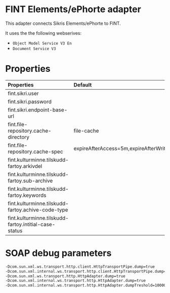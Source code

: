 # FINT Elements/ePhorte adapter
This adapter connects Sikris Elements/ePhorte to FINT.

It uses the the following webserives:
- `Object Model Service V3 En`
- `Document Service V3`

# Properties

| Properties                                            | Default                                  | Description   |
| :---------------------------------------------------- | :----------------------------------------| :------------ |
| fint.sikri.user                                       |                                          |               |
| fint.sikri.password                                   |                                          |               |
| fint.sikri.endpoint-base-url                          |                                          |               |
| fint.file-repository.cache-directory                  | file-cache                               |               |
| fint.file-repository.cache-spec                       | expireAfterAccess=5m,expireAfterWrite=7m |               |
| fint.kulturminne.tilskudd-fartoy.arkivdel             |                                          |               |
| fint.kulturminne.tilskudd-fartoy.sub-archive          |                                          |               |
| fint.kulturminne.tilskudd-fartoy.keywords             |                                          |               |
| fint.kulturminne.tilskudd-fartoy.achive-code-type     |                                          |               |
| fint.kulturminne.tilskudd-fartoy.intitial-case-status |                                          |               |


# SOAP debug parameters

```bash
-Dcom.sun.xml.ws.transport.http.client.HttpTransportPipe.dump=true 
-Dcom.sun.xml.internal.ws.transport.http.client.HttpTransportPipe.dump=true 
-Dcom.sun.xml.ws.transport.http.HttpAdapter.dump=true 
-Dcom.sun.xml.internal.ws.transport.http.HttpAdapter.dump=true 
-Dcom.sun.xml.internal.ws.transport.http.HttpAdapter.dumpTreshold=100000
```